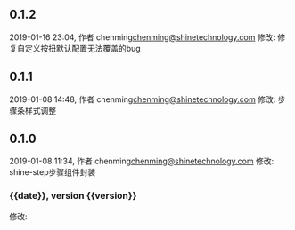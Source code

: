 ## 0.1.2
2019-01-16 23:04, 作者 chenming<chenming@shinetechnology.com>
修改: 修复自定义按扭默认配置无法覆盖的bug 

## 0.1.1
2019-01-08 14:48, 作者 chenming<chenming@shinetechnology.com>
修改: 步骤条样式调整 

## 0.1.0
2019-01-08 11:34, 作者 chenming<chenming@shinetechnology.com>
修改: shine-step步骤组件封装 

### {{date}}, version {{version}}
修改: